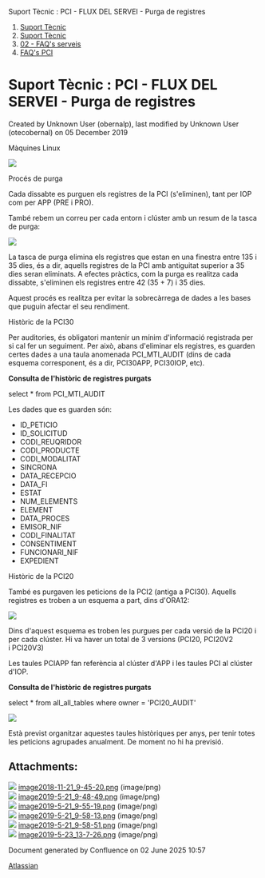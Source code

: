 Suport Tècnic : PCI - FLUX DEL SERVEI - Purga de registres  

1.  [Suport Tècnic](index.md)
2.  [Suport Tècnic](13893782.md)
3.  [02 - FAQ's serveis](26313393.md)
4.  [FAQ's PCI](28705599.md)

Suport Tècnic : PCI - FLUX DEL SERVEI - Purga de registres
==========================================================

Created by Unknown User (obernalp), last modified by Unknown User (otecobernal) on 05 December 2019

Màquines Linux

![](attachments/26313596/26314566.png)

Procés de purga

Cada dissabte es purguen els registres de la PCI (s'eliminen), tant per IOP com per APP (PRE i PRO).

També rebem un correu per cada entorn i clúster amb un resum de la tasca de purga:

![](attachments/26313596/26317614.png)

La tasca de purga elimina els registres que estan en una finestra entre 135 i 35 dies, és a dir, aquells registres de la PCI amb antiguitat superior a 35 dies seran eliminats. A efectes pràctics, com la purga es realitza cada dissabte, s'eliminen els registres entre 42 (35 + 7) i 35 dies.

Aquest procés es realitza per evitar la sobrecàrrega de dades a les bases que puguin afectar el seu rendiment.

Històric de la PCI30

Per auditories, és obligatori mantenir un mínim d'informació registrada per si cal fer un seguiment. Per això, abans d'eliminar els registres, es guarden certes dades a una taula anomenada PCI\_MTI\_AUDIT (dins de cada esquema corresponent, és a dir, PCI30APP, PCI30IOP, etc).

**Consulta de l'històric de registres purgats**

select \* from PCI\_MTI\_AUDIT 

  
Les dades que es guarden són:

*   ID\_PETICIO
*   ID\_SOLICITUD
*   CODI\_REUQRIDOR
*   CODI\_PRODUCTE
*   CODI\_MODALITAT
*   SINCRONA
*   DATA\_RECEPCIO
*   DATA\_FI
*   ESTAT
*   NUM\_ELEMENTS
*   ELEMENT
*   DATA\_PROCES
*   EMISOR\_NIF
*   CODI\_FINALITAT
*   CONSENTIMENT
*   FUNCIONARI\_NIF
*   EXPEDIENT

Històric de la PCI20

També es purgaven les peticions de la PCI2 (antiga a PCI30). Aquells registres es troben a un esquema a part, dins d'ORA12:

![](attachments/26313596/26317582.png)

Dins d'aquest esquema es troben les purgues per cada versió de la PCI20 i per cada clúster. Hi va haver un total de 3 versions (PCI20, PCI20V2 i PCI20V3)

Les taules PCIAPP fan referència al clúster d'APP i les taules PCI al clúster d'IOP.

**Consulta de l'històric de registres purgats**

select \* from all\_all\_tables where owner = 'PCI20\_AUDIT'

  
![](attachments/26313596/26317579.png)

Està previst organitzar aquestes taules històriques per anys, per tenir totes les peticions agrupades anualment. De moment no hi ha previsió.

  
  

  

  

  

  

Attachments:
------------

![](images/icons/bullet_blue.gif) [image2018-11-21\_9-45-20.png](attachments/26313596/26317596.png) (image/png)  
![](images/icons/bullet_blue.gif) [image2019-5-21\_9-48-49.png](attachments/26313596/26317614.png) (image/png)  
![](images/icons/bullet_blue.gif) [image2019-5-21\_9-55-19.png](attachments/26313596/26317582.png) (image/png)  
![](images/icons/bullet_blue.gif) [image2019-5-21\_9-58-13.png](attachments/26313596/26317580.png) (image/png)  
![](images/icons/bullet_blue.gif) [image2019-5-21\_9-58-51.png](attachments/26313596/26317579.png) (image/png)  
![](images/icons/bullet_blue.gif) [image2019-5-23\_13-7-26.png](attachments/26313596/26314566.png) (image/png)  

Document generated by Confluence on 02 June 2025 10:57

[Atlassian](http://www.atlassian.com/)